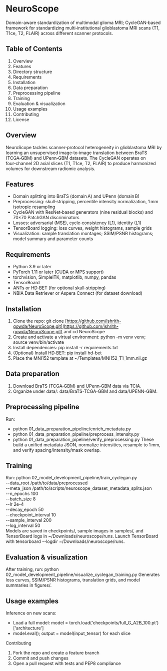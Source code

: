 # NeuroScope
Domain-aware standardization of multimodal glioma MRI; CycleGAN‑based framework for standardizing multi‑institutional glioblastoma MRI scans (T1, T1ce, T2, FLAIR) across different scanner protocols.

## Table of Contents
1. Overview
2. Features
3. Directory structure
4. Requirements
5. Installation
6. Data preparation
7. Preprocessing pipeline
8. Training
9. Evaluation & visualization
10. Usage examples
11. Contributing
12. License

## Overview
NeuroScope tackles scanner‑protocol heterogeneity in glioblastoma MRI by learning an unsupervised image‑to‑image translation between BraTS (TCGA‑GBM) and UPenn‑GBM datasets. The CycleGAN operates on four‑channel 2D axial slices (T1, T1ce, T2, FLAIR) to produce harmonized volumes for downstream radiomic analysis.

## Features
- Domain splitting into BraTS (domain A) and UPenn (domain B)
- Preprocessing: skull‑stripping, percentile intensity normalization, 1 mm isotropic resampling
- CycleGAN with ResNet‑based generators (nine residual blocks) and 70×70 PatchGAN discriminators
- Losses: adversarial (MSE), cycle‑consistency (L1), identity (L1)
- TensorBoard logging: loss curves, weight histograms, sample grids
- Visualization: sample translation montages; SSIM/PSNR histograms; model summary and parameter counts

## Requirements
- Python 3.9 or later
- PyTorch 1.11 or later (CUDA or MPS support)
- torchvision, SimpleITK, matplotlib, numpy, pandas
- TensorBoard
- ANTs or HD‑BET (for optional skull‑stripping)
- NBIA Data Retriever or Aspera Connect (for dataset download)

## Installation
1. Clone the repo: git clone [https://github.com/ishrith-gowda/NeuroScope.git](https://github.com/ishrith-gowda/NeuroScope.git) and cd NeuroScope
2. Create and activate a virtual environment: python -m venv venv; source venv/bin/activate
3. Install dependencies: pip install -r requirements.txt
4. (Optional) Install HD‑BET: pip install hd-bet
5. Place the MNI152 template at \~/Templates/MNI152\_T1\_1mm.nii.gz

## Data preparation
1. Download BraTS (TCGA‑GBM) and UPenn‑GBM data via TCIA.
2. Organize under data/: data/BraTS-TCGA-GBM and data/UPENN-GBM.

## Preprocessing pipeline
Run:
- python 01\_data\_preparation\_pipeline/enrich\_metadata.py
- python 01\_data\_preparation\_pipeline/preprocess\_intensity.py
- python 01\_data\_preparation\_pipeline/verify\_preprocessing.py
These build a unified metadata JSON, normalize intensities, resample to 1 mm, and verify spacing/intensity/mask overlap.

## Training
Run:
python 02\_model\_development\_pipeline/train\_cyclegan.py<br/>
\--data\_root /path/to/data/preprocessed<br/>
\--meta\_json /path/to/scripts/neuroscope\_dataset\_metadata\_splits.json<br/>
\--n\_epochs 100<br/>
\--batch\_size 8<br/>
\--lr 2e-4<br/>
\--decay\_epoch 50<br/>
\--checkpoint\_interval 10<br/>
\--sample\_interval 200<br/>
\--log\_interval 50<br/>
Models are saved in checkpoints/, sample images in samples/, and TensorBoard logs in \~/Downloads/neuroscope/runs. Launch TensorBoard with tensorboard --logdir \~/Downloads/neuroscope/runs.

## Evaluation & visualization
After training, run:
python 02\_model\_development\_pipeline/visualize\_cyclegan\_training.py
Generates loss curves, SSIM/PSNR histograms, translation grids, and model summaries in figures/.

## Usage examples
Inference on new scans:
- Load a full model: model = torch.load('checkpoints/full\_G\_A2B\_100.pt')\['architecture']
- model.eval(); output = model(input\_tensor) for each slice

Contributing
1. Fork the repo and create a feature branch
2. Commit and push changes
3. Open a pull request with tests and PEP8 compliance

